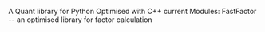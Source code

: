 A Quant library for Python Optimised with C++
current Modules:
FastFactor -- an optimised library for factor calculation
